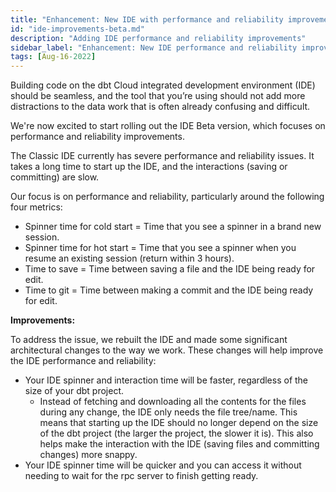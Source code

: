 ```yaml
---
title: "Enhancement: New IDE with performance and reliability improvements"
id: "ide-improvements-beta.md"
description: "Adding IDE performance and reliability improvements"
sidebar_label: "Enhancement: New IDE performance and reliability improvements"
tags: [Aug-16-2022]
---
```


Building code on the dbt Cloud integrated development environment (IDE) should be seamless, and the tool that you’re using should not add more distractions 
to the data work that is often already confusing and difficult. 

We're now excited to start rolling out the IDE Beta version, which focuses on performance and reliability improvements. 

The Classic IDE currently has severe performance and reliability issues. It takes a long time to start up the IDE, and the interactions (saving or committing) are slow.

Our focus is on performance and reliability, particularly around the following four metrics:

- Spinner time for cold start = Time that you see a spinner in a brand new session.
- Spinner time for hot start = Time that you see a spinner when you resume an existing session (return within 3 hours).
- Time to save = Time between saving a file and the IDE being ready for edit.
- Time to git = Time between making a commit and the IDE being ready for edit.

**Improvements:**

To address the issue, we rebuilt the IDE and made some significant architectural changes to the way we work. These changes will help improve the IDE performance and reliability:

- Your IDE spinner and interaction time will be faster, regardless of the size of your dbt project.
    - Instead of fetching and downloading all the contents for the files during any change, the IDE only needs the file tree/name. This means that starting up the IDE should no longer depend on the size of the dbt project (the larger the project, the slower it is). This also helps make the interaction with the IDE (saving files and committing changes) more snappy.
- Your IDE spinner time will be quicker and you can access it without needing to wait for the rpc server to finish getting ready.
